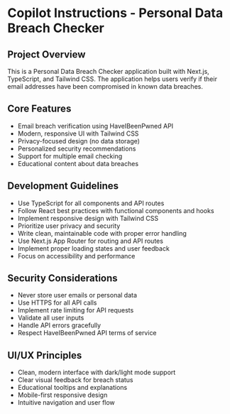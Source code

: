 # Copilot Instructions - Personal Data Breach Checker

<!-- Use this file to provide workspace-specific custom instructions to Copilot. For more details, visit https://code.visualstudio.com/docs/copilot/copilot-customization#_use-a-githubcopilotinstructionsmd-file -->

## Project Overview
This is a Personal Data Breach Checker application built with Next.js, TypeScript, and Tailwind CSS. The application helps users verify if their email addresses have been compromised in known data breaches.

## Core Features
- Email breach verification using HaveIBeenPwned API
- Modern, responsive UI with Tailwind CSS
- Privacy-focused design (no data storage)
- Personalized security recommendations
- Support for multiple email checking
- Educational content about data breaches

## Development Guidelines
- Use TypeScript for all components and API routes
- Follow React best practices with functional components and hooks
- Implement responsive design with Tailwind CSS
- Prioritize user privacy and security
- Write clean, maintainable code with proper error handling
- Use Next.js App Router for routing and API routes
- Implement proper loading states and user feedback
- Focus on accessibility and performance

## Security Considerations
- Never store user emails or personal data
- Use HTTPS for all API calls
- Implement rate limiting for API requests
- Validate all user inputs
- Handle API errors gracefully
- Respect HaveIBeenPwned API terms of service

## UI/UX Principles
- Clean, modern interface with dark/light mode support
- Clear visual feedback for breach status
- Educational tooltips and explanations
- Mobile-first responsive design
- Intuitive navigation and user flow
